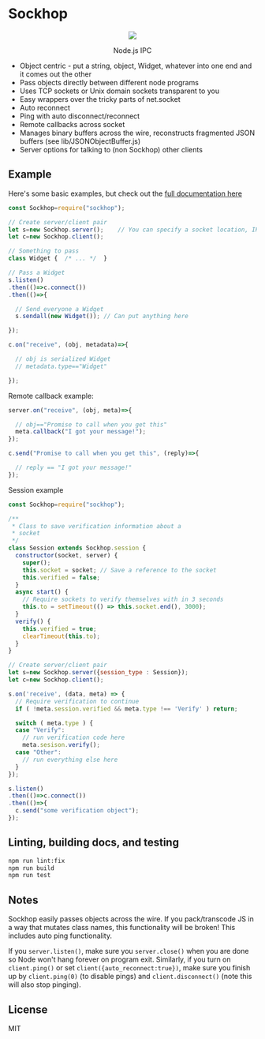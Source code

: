 # Sockhop

<p align="center">
  <img src="https://raw.githubusercontent.com/DaxBot/sockhop/master/assets/sockhop_365px.png">
  <p align="center">Node.js IPC</p>
</p>

- Object centric - put a string, object, Widget, whatever into one end and it comes out the other
- Pass objects directly between different node programs
- Uses TCP sockets or Unix domain sockets transparent to you
- Easy wrappers over the tricky parts of net.socket
- Auto reconnect  
- Ping with auto disconnect/reconnect
- Remote callbacks across socket
- Manages binary buffers across the wire, reconstructs fragmented JSON buffers (see lib/JSONObjectBuffer.js)
- Server options for talking to (non Sockhop) other clients

## Example
Here's some basic examples, but check out the [full documentation here](API.md)

```javascript
const Sockhop=require("sockhop");

// Create server/client pair
let s=new Sockhop.server();    // You can specify a socket location, IP address, etc. or it will pick defaults
let c=new Sockhop.client();

// Something to pass 
class Widget {  /* ... */  }

// Pass a Widget
s.listen()
.then(()=>c.connect())
.then(()=>{

  // Send everyone a Widget 
  s.sendall(new Widget()); // Can put anything here

});

c.on("receive", (obj, metadata)=>{

  // obj is serialized Widget
  // metadata.type=="Widget"

});  

```


Remote callback example:
```javascript
server.on("receive", (obj, meta)=>{

  // obj=="Promise to call when you get this"
  meta.callback("I got your message!");
});

c.send("Promise to call when you get this", (reply)=>{

  // reply == "I got your message!"
});
```

Session example
```javascript
const Sockhop=require("sockhop");

/**
 * Class to save verification information about a
 * socket
 */
class Session extends Sockhop.session {
  constructor(socket, server) {
    super();
    this.socket = socket; // Save a reference to the socket
    this.verified = false;
  }
  async start() {
    // Require sockets to verify themselves with in 3 seconds
    this.to = setTimeout(() => this.socket.end(), 3000);
  }
  verify() {
    this.verified = true;
    clearTimeout(this.to);
  }
}

// Create server/client pair
let s=new Sockhop.server({session_type : Session});
let c=new Sockhop.client();

s.on('receive', (data, meta) => {
  // Require verification to continue
  if ( !meta.session.verified && meta.type !== 'Verify' ) return;

  switch ( meta.type ) {
  case "Verify":
    // run verification code here
    meta.sesison.verify();
  case "Other":
    // run everything else here
  }
});

s.listen()
.then(()=>c.connect())
.then(()=>{
  c.send("some verification object");
});
```



## Linting, building docs, and testing
```sh
npm run lint:fix
npm run build
npm run test
```

## Notes
Sockhop easily passes objects across the wire.  If you pack/transcode JS in a way that mutates class names, this functionality will be broken!  This includes auto ping functionality.

If you ```server.listen()```, make sure you ```server.close()``` when you are done so Node won't hang forever on program exit.  Similarly, if you turn on ```client.ping()``` or set ```client({auto_reconnect:true})```, make sure you finish up by ```client.ping(0)``` (to disable pings) and ```client.disconnect()``` (note this will also stop pinging).

## License
MIT
